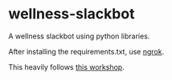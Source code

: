 # wellness-slackbot
A wellness slackbot using python libraries.

After installing the requirements.txt, use [ngrok](https://ngrok.com/docs).

This heavily follows [this workshop](https://github.com/slackapi/build-this-bot-workshop/).
